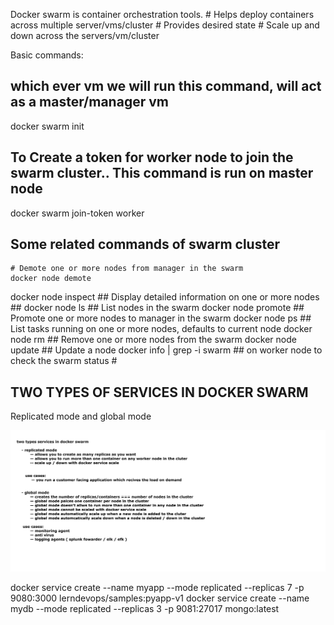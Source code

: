 Docker swarm is container orchestration tools.
  	#   Helps deploy containers across multiple server/vms/cluster
	#   Provides desired state
	#   Scale up and down across the servers/vm/cluster
  

Basic commands:

## which ever vm we will run this command, will act as a master/manager vm ##
docker swarm init

## To Create a token for worker node to join the swarm cluster.. This command is run on master node ###
docker swarm join-token worker

## Some related commands of swarm cluster
	# Demote one or more nodes from manager in the swarm 
	docker node demote						
docker node inspect						## Display detailed information on one or more nodes ##
docker node ls							## List nodes in the swarm
docker node promote						## Promote one or more nodes to manager in the swarm
docker node ps							## List tasks running on one or more nodes, defaults to current node
docker node rm							## Remove one or more nodes from the swarm
docker node update						## Update a node
docker info | grep -i swarm					## on worker node to check the swarm status #

## TWO TYPES OF SERVICES IN DOCKER SWARM 
Replicated mode and global mode

<img src="https://github.com/seemathapliyal79/docker/blob/main/screenshots/docker-swarm-types-of-services.png">




docker service create --name myapp --mode replicated --replicas 7 -p 9080:3000 lerndevops/samples:pyapp-v1
docker service create --name mydb --mode replicated --replicas 3 -p 9081:27017 mongo:latest
